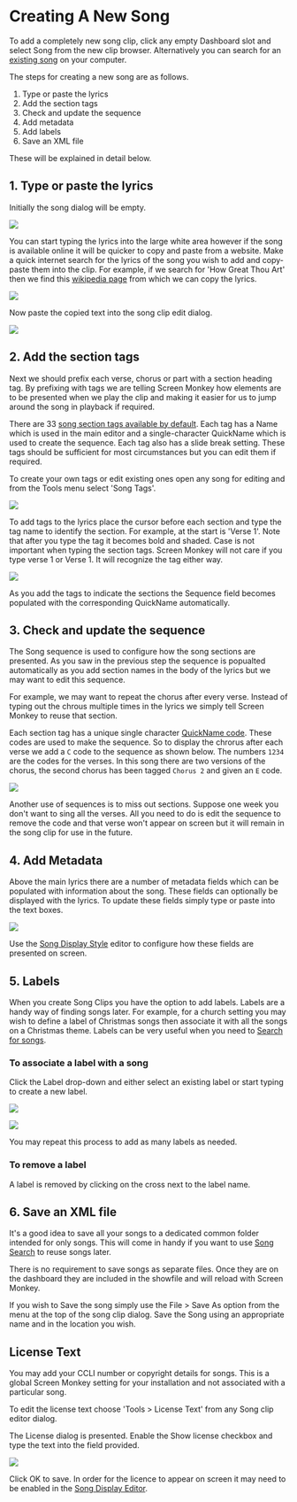 # Creating A New Song

To add a completely new song clip, click any empty Dashboard slot and select Song from the new clip browser. Alternatively you can search for an [existing song](SongSearch.md) on your computer.

The steps for creating a new song are as follows.

1. Type or paste the lyrics
2. Add the section tags
3. Check and update the sequence
4. Add metadata
5. Add labels
6. Save an XML file

These will be explained in detail below.

## 1. Type or paste the lyrics
Initially the song dialog will be empty.

![](../../../images/song-empty.png)

You can start typing the lyrics into the large white area however if the song is available online it will be quicker to copy and paste from a website. Make a quick internet search for the lyrics of the song you wish to add and copy-paste them into the clip. For example, if we search for 'How Great Thou Art' then we find this [wikipedia page](https://en.wikipedia.org/wiki/How_Great_Thou_Art) from which we can copy the lyrics.

![](../../../images/wikipedia-howgreat2.png)

Now paste the copied text into the song clip edit dialog.

![](../../../images/song-edit-words.png)

## 2. Add the section tags
Next we should prefix each verse, chorus or part with a section heading tag. By prefixing with tags we are telling Screen Monkey how elements are to be presented when we play the clip and making it easier for us to jump around the song in playback if required.

There are 33 [song section tags available by default](SongTags.md). Each tag has a Name which is used in the main editor and a single-character QuickName which is used to create the sequence. Each tag also has a slide break setting. These tags should be sufficient for most circumstances but you can edit them if required.

To create your own tags or edit existing ones open any song for editing and from the Tools menu select 'Song Tags'. 

![](../../../images/song-tags.png)

To add tags to the lyrics place the cursor before each section and type the tag name to identify the section. For example, at the start is 'Verse 1'. Note that after you type the tag it becomes bold and shaded. Case is not important when typing the section tags. Screen Monkey will not care if you type verse 1 or Verse 1. It will recognize the tag either way.

![](../../../images/song-edit-words-sequence.png)

As you add the tags to indicate the sections the Sequence field becomes populated with the corresponding QuickName automatically.

## 3. Check and update the sequence
The Song sequence is used to configure how the song sections are presented. As you saw in the previous step the sequence is popualted automatically as you add section names in the body of the lyrics but we may want to edit this sequence.

For example, we may want to repeat the chorus after every verse. Instead of typing out the chrous multiple times in the lyrics we simply tell Screen Monkey to reuse that section. 

Each section tag has a unique single character [QuickName code](SongTags.md). These codes are used to make the sequence. So to display the chrorus after each verse we add a `C` code to the sequence as shown below. The numbers `1234` are the codes for the verses. In this song there are two versions of the chorus, the second chorus has been tagged `Chorus 2` and given an `E` code.

![](../../../images/song-edit-sequence.png)

Another use of sequences is to miss out sections. Suppose one week you don't want to sing all the verses. All you need to do is edit the sequence to remove the code and that verse won't appear on screen but it will remain in the song clip for use in the future.

## 4. Add Metadata
Above the main lyrics there are a number of metadata fields which can be populated with information about the song. These fields can optionally be displayed with the lyrics. To update these fields simply type or paste into the text boxes.

![](../../../images/song-editor-metadata.png)

Use the [Song Display Style](SongDisplay.md) editor to configure how these fields are presented on screen.

## 5. Labels
When you create Song Clips you have the option to add labels. Labels are a handy way of finding songs later. For example, for a church setting you may wish to define a label of Christmas songs then associate it with all the songs on a Christmas theme. Labels can be very useful when you need to [Search for songs](SongSearch.md).

### To associate a label with a song
Click the Label drop-down and either select an existing label or start typing to create a new label.

![](../../../images/song-label-new.png)

![](../../../images/song-label-hymn.png)

You may repeat this process to add as many labels as needed.

### To remove a label
A label is removed by clicking on the cross next to the label name.

## 6. Save an XML file
It's a good idea to save all your songs to a dedicated common folder intended for only songs. This will come in handy if you want to use [Song Search](SongSearch.md) to reuse songs later. 

There is no requirement to save songs as separate files. Once they are on the dashboard they are included in the showfile and will reload with Screen Monkey.

If you wish to Save the song simply use the File > Save As option from the menu at the top of the song clip dialog. Save the Song using an appropriate name and in the location you wish. 

## License Text
You may add your CCLI number or copyright details for songs. This is a global Screen Monkey setting for your installation and not associated with a particular song.

To edit the license text choose 'Tools > License Text' from any Song clip editor dialog.

The License dialog is presented. Enable the Show license checkbox and type the text into the field provided.

![](../../../images/song-edit-license.png)

Click OK to save. In order for the licence to appear on screen it may need to be enabled in the [Song Display Editor](SongDisplay.md).


